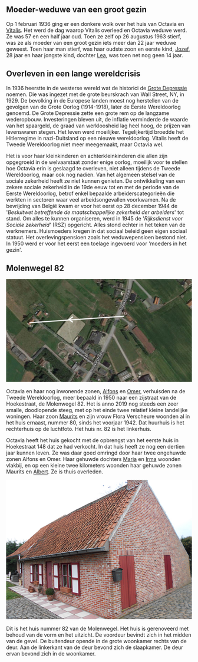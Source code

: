 ## Moeder-weduwe van een groot gezin

Op 1 februari 1936 ging er een donkere wolk over het huis van Octavia en [Vitalis](/1879-vitalis-de-bleeckere). Het werd de dag waarop Vitalis overleed en Octavia weduwe werd. Ze was 57 en een half jaar oud. Toen ze zelf op 26 augustus 1963 stierf, was ze als moeder van een groot gezin iets meer dan 22 jaar weduwe geweest. Toen haar man stierf, was haar oudste zoon en eerste kind, [Jozef](/1907-jozef-de-bleeckere), 28 jaar en haar jongste kind, dochter [Lea](/1922-lea-de-bleeckere), was toen net nog geen 14 jaar. 

## Overleven in een lange wereldcrisis

In 1936 heerstte in de westerse wereld wat de historici de [Grote Depressie](https://nl.wikipedia.org/wiki/Crisis_van_de_jaren_30) noemen. Die was ingezet met de grote beurskrach van Wall Street, NY, in 1929. De bevolking in de Europese landen moest nog herstellen van de gevolgen van de Grote Oorlog (1914-1918), later de Eerste Wereldoorlog genoemd. De Grote Depressie zette een grote rem op de langzame wederopbouw. Investeringen bleven uit, de inflatie verminderde de waarde van het spaargeld, de graad van werkloosheid lag heel hoog, de prijzen van levenswaren stegen. Het leven werd moeilijker. Tegelijkertijd broedde het Hitlerregime in nazi-Duitsland op een nieuwe wereldoorlog. Vitalis heeft de Tweede Wereldoorlog niet meer meegemaakt, maar Octavia wel. 

Het is voor haar kleinkinderen en achterkleinkinderen die allen zijn opgegroeid in de welvaarstaat zonder enige oorlog, moeilijk voor te stellen hoe Octavia erin is geslaagd te overleven, niet alleen tijdens de Tweede Wereldoorlog, maar ook nog nadien. Van het algemeen stelsel van de sociale zekerheid heeft ze niet kunnen genieten. De ontwikkeling van een zekere sociale zekerheid in de 19de eeuw tot en met de periode van de Eerste Wereldoorlog, betrof enkel bepaalde arbeiderscategorieën die werkten in sectoren waar veel arbeidsongevallen voorkwamen. Na de bevrijding van België kwam er voor het eerst op 28 december 1944 de '_Besluitwet betreffende de maatschappelijke zekerheid der arbeiders_' tot stand. Om alles te kunnen organiseren, werd in 1945 de '_Rijksdienst voor Sociale zekerheid_' (RSZ) opgericht. Alles stond echter in het teken van de werknemers. Huismoeders kregen in dat sociaal beleid geen eigen sociaal statuut. Het overlevingspensioen zoals het weduwepensioen bestond niet. In 1950 werd er voor het eerst een toelage ingevoerd voor 'moeders in het gezin'. 

## Molenwegel 82

![115](115.jpg)

Octavia en haar nog inwonende zonen, [Alfons](1911-alfons-de-bleeckere) en [Omer](1912-omer-de-bleeckere), verhuisden na de Tweede Wereldoorlog, meer bepaald in 1950 naar een zijstraat van de Hoekestraat, de Molenwegel 82. Het is anno 2019 nog steeds een zeer smalle, doodlopende steeg, met op het einde twee relatief kleine landelijke woningen. Haar zoon [Maurits](1916-maurits-de-bleeckere) en zijn vrouw Flora Verscheure woonden al in het huis ernaast, nummer 80, sinds het voorjaar 1942. Dat huurhuis is het rechterhuis op de luchtfoto. Het huis nr. 82 is het linkerhuis.

Octavia heeft het huis gekocht met de opbrengst van het eerste huis in Hoekestraat 148 dat ze had verkocht. In dat huis heeft ze nog een dertien jaar kunnen leven. Ze was daar goed omringd door haar twee ongehuwde zonen Alfons en Omer. Haar gehuwde dochters [Maria](1914-maria-de-bleeckere) en [Irma](1913-irma-de-bleeckere) woonden vlakbij, en op een kleine twee kilometers woonden haar gehuwde zonen Maurits en [Albert](1918-albert-de-bleeckere). Ze is thuis overleden.

![82](82.jpg)

Dit is het huis nummer 82 van de Molenwegel. Het huis is gerenoveerd met behoud van de vorm en het uitzicht. De voordeur bevindt zich in het midden van de gevel. De buitendeur opende in de grote woonkamer rechts van de deur. Aan de linkerkant van de deur bevond zich de slaapkamer. De deur ervan bevond zich in de woonkamer. 

## 